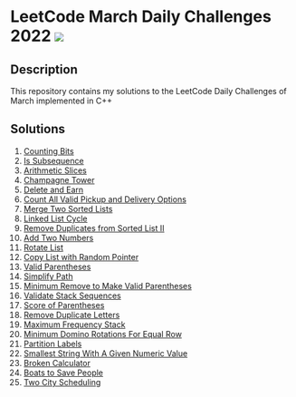 # LeetCode March Daily Challenges 2022 <img src="https://img.icons8.com/external-bearicons-outline-color-bearicons/64/000000/external-Competition-business-and-marketing-bearicons-outline-color-bearicons.png"/>
## Description
This repository contains my solutions to the LeetCode Daily Challenges of March implemented in C++

## Solutions
1. <a href="https://github.com/miraehab/LeetCode-March-Daily-Challenges/blob/main/338.%20Counting%20Bits.cpp">Counting Bits</a>
2. <a href="https://github.com/miraehab/LeetCode-March-Daily-Challenges/blob/main/392.%20Is%20Subsequence.cpp">Is Subsequence</a>
3. <a href="https://github.com/miraehab/LeetCode-March-Daily-Challenges/blob/main/413.%20Arithmetic%20Slices.cpp">Arithmetic Slices</a>
4. <a href="https://github.com/miraehab/LeetCode-March-Daily-Challenges/blob/main/799.%20Champagne%20Tower.cpp">Champagne Tower</a>
5. <a href="https://github.com/miraehab/LeetCode-March-Daily-Challenges/blob/main/740.%20Delete%20and%20Earn.cpp">Delete and Earn</a>
6. <a href="https://github.com/miraehab/LeetCode-March-Daily-Challenges/blob/main/1359.%20Count%20All%20Valid%20Pickup%20and%20Delivery%20Options.cpp">Count All Valid Pickup and Delivery Options</a>
7. <a href="https://github.com/miraehab/LeetCode-March-Daily-Challenges/blob/main/21.%20Merge%20Two%20Sorted%20Lists.cpp">Merge Two Sorted Lists</a>
8. <a href="https://github.com/miraehab/LeetCode-March-Daily-Challenges/blob/main/141.%20Linked%20List%20Cycle.cpp">Linked List Cycle</a>
9. <a href="https://github.com/miraehab/LeetCode-March-Daily-Challenges/blob/main/82.%20Remove%20Duplicates%20from%20Sorted%20List%20II.cpp">Remove Duplicates from Sorted List II</a>
10. <a href="https://github.com/miraehab/LeetCode-March-Daily-Challenges/blob/main/2.%20Add%20Two%20Numbers.cpp">Add Two Numbers</a>
11. <a href="https://github.com/miraehab/LeetCode-March-Daily-Challenges/blob/main/61.%20Rotate%20List.cpp">Rotate List</a>
12. <a href="https://github.com/miraehab/LeetCode-March-Daily-Challenges/blob/main/138.%20Copy%20List%20with%20Random%20Pointer.cpp">Copy List with Random Pointer</a>
13. <a href="https://github.com/miraehab/LeetCode-March-Daily-Challenges/blob/main/20.%20Valid%20Parentheses.cpp">Valid Parentheses</a>
14. <a href="https://github.com/miraehab/LeetCode-March-Daily-Challenges/blob/main/71.%20Simplify%20Path.cpp">Simplify Path</a>
15. <a href="https://github.com/miraehab/LeetCode-March-Daily-Challenges/blob/main/1249.%20Minimum%20Remove%20to%20Make%20Valid%20Parentheses.cpp">Minimum Remove to Make Valid Parentheses</a>
16. <a href="https://github.com/miraehab/LeetCode-March-Daily-Challenges/blob/main/946.%20Validate%20Stack%20Sequences.cpp">Validate Stack Sequences</a>
17. <a href="https://github.com/miraehab/LeetCode-March-Daily-Challenges/blob/main/856.%20Score%20of%20Parentheses.cpp">Score of Parentheses</a>
18. <a href="https://github.com/miraehab/LeetCode-March-Daily-Challenges/blob/main/316.%20Remove%20Duplicate%20Letters.cpp">Remove Duplicate Letters</a>
19. <a href="https://github.com/miraehab/LeetCode-March-Daily-Challenges/blob/main/895.%20Maximum%20Frequency%20Stack.cpp">Maximum Frequency Stack</a>
20. <a href="https://github.com/miraehab/LeetCode-March-Daily-Challenges/blob/main/1007.%20Minimum%20Domino%20Rotations%20For%20Equal%20Row.cpp">Minimum Domino Rotations For Equal Row</a>
21. <a href="https://github.com/miraehab/LeetCode-March-Daily-Challenges/blob/main/763.%20Partition%20Labels.cpp">Partition Labels</a>
22. <a href="https://github.com/miraehab/LeetCode-March-Daily-Challenges/blob/main/1663.%20Smallest%20String%20With%20A%20Given%20Numeric%20Value.cpp">Smallest String With A Given Numeric Value</a>
23. <a href="https://github.com/miraehab/LeetCode-March-Daily-Challenges/blob/main/991.%20Broken%20Calculator.cpp">Broken Calculator</a>
24. <a href="https://github.com/miraehab/LeetCode-March-Daily-Challenges/blob/main/881.%20Boats%20to%20Save%20People.cpp">Boats to Save People</a>
25. <a href="https://github.com/miraehab/LeetCode-March-Daily-Challenges/blob/main/1029.%20Two%20City%20Scheduling.cpp">Two City Scheduling</a>